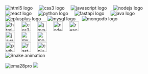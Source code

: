 <div>
  <img src="https://skillicons.dev/icons?i=html" alt="html5 logo"  />
  <img width="12" />
  <img src="https://skillicons.dev/icons?i=css" alt="css3 logo"  />
  <img width="12" />
  <img src="https://skillicons.dev/icons?i=js" alt="javascript logo"  />
  <img width="12" />
  <img src="https://skillicons.dev/icons?i=nodejs" alt="nodejs logo"  />
  <img width="12" />
  <img src="https://skillicons.dev/icons?i=react" alt="react logo"  />
  <img width="12" />
  <img src="https://skillicons.dev/icons?i=py" alt="python logo"  />
  <img width="12" />
  <img src="https://skillicons.dev/icons?i=fastapi" alt="fastapi logo"  />
  <img width="12" />
  <img src="https://skillicons.dev/icons?i=java" alt="java logo"  />
  <img width="12" />
  <img src="https://skillicons.dev/icons?i=cpp" alt="cplusplus logo"  />
  <img width="12" />
  <img src="https://skillicons.dev/icons?i=mysql" alt="mysql logo"  />
  <img width="12" />
  <img src="https://skillicons.dev/icons?i=mongodb" alt="mongodb logo"  />
</div>

<div align="left">
  <img src="https://skillicons.dev/icons?i=html" height="30" alt="html5 logo"  />
  <img width="12" />
  <img src="https://skillicons.dev/icons?i=css" height="30" alt="css3 logo"  />
  <img width="12" />
  <img src="https://skillicons.dev/icons?i=js" height="30" alt="javascript logo"  />
  <img width="12" />
  <img src="https://skillicons.dev/icons?i=nodejs" height="30" alt="nodejs logo"  />
  <img width="12" />
  <img src="https://skillicons.dev/icons?i=react" height="30" alt="react logo"  />
</div>

<div align="left">
  <img src="https://skillicons.dev/icons?i=java" height="30" alt="java logo"  />
  <img width="12" />
  <img src="https://skillicons.dev/icons?i=mysql" height="30" alt="mysql logo"  />
  <img width="12" />
  <img src="https://skillicons.dev/icons?i=mongodb" height="30" alt="mongodb logo"  />
</div>

<div align="left">
  <img src="https://skillicons.dev/icons?i=py" height="30" alt="python logo"  />
  <img width="12" />
  <img src="https://skillicons.dev/icons?i=fastapi" height="30" alt="fastapi logo"  />
  <img width="12" />
  <img src="https://skillicons.dev/icons?i=cpp" height="30" alt="cplusplus logo"  />
</div>

<img src="https://raw.githubusercontent.com/ema28pro/ema28pro/output/snake.svg" alt="Snake animation" />

<p align="left"> <img src="https://komarev.com/ghpvc/?username=ema28pro&label=Profile%20views&color=0e75b6&style=flat" alt="ema28pro" />

<img src="https://visitor-badge.laobi.icu/badge?page_id=ema28pro.ema28pro&"  />